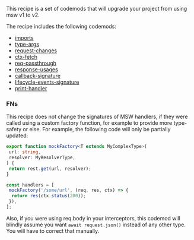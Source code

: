 This recipe is a set of codemods that will upgrade your project from using msw v1 to v2.

The recipe includes the following codemods:

- [imports](/registry/msw-2-imports)
- [type-args](/registry/msw-2-type-args)
- [request-changes](/registry/msw-2-request-changes)
- [ctx-fetch](/registry/msw-2-ctx-fetch)
- [req-passthrough](/registry/msw-2-req-passthrough)
- [response-usages](/registry/msw-2-response-usages)
- [callback-signature](/registry/msw-2-callback-signature)
- [lifecycle-events-signature](/registry/msw-2-lifecycle-events-signature)
- [print-handler](/registry/msw-2-print-handler)

### FNs

This recipe does not change the signatures of MSW handlers, if they were called using a custom factory function, for example to provide more type-safety or else. For example, the following code will only be partially updated:

```ts
export function mockFactory<T extends MyComplexType>(
 url: string,
 resolver: MyResolverType,
) {
 return rest.get(url, resolver);
}

const handlers = [
 mockFactory('/some/url', (req, res, ctx) => {
  return res(ctx.status(200));
 }),
];
```

Also, if you were using req.body in your interceptors, this codemod will blindly assume you want `await request.json()` instead of any other type. You will have to correct that manually.
